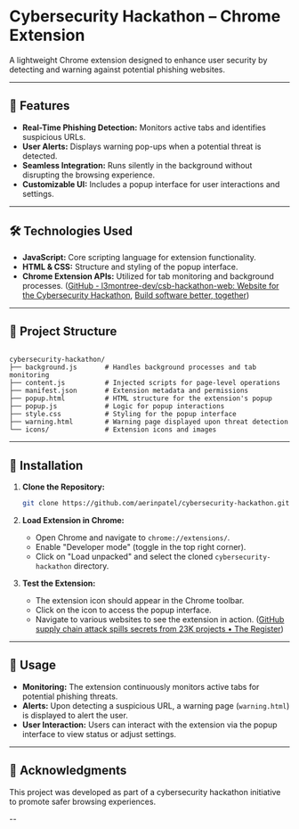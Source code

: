# Cybersecurity Hackathon – Chrome Extension

A lightweight Chrome extension designed to enhance user security by detecting and warning against potential phishing websites.

---

## 🔐 Features

- **Real-Time Phishing Detection:** Monitors active tabs and identifies suspicious URLs.
- **User Alerts:** Displays warning pop-ups when a potential threat is detected.
- **Seamless Integration:** Runs silently in the background without disrupting the browsing experience.
- **Customizable UI:** Includes a popup interface for user interactions and settings.

---

## 🛠️ Technologies Used

- **JavaScript:** Core scripting language for extension functionality.
- **HTML & CSS:** Structure and styling of the popup interface.
- **Chrome Extension APIs:** Utilized for tab monitoring and background processes. ([GitHub - l3montree-dev/csb-hackathon-web: Website for the Cybersecurity Hackathon](https://github.com/l3montree-dev/csb-hackathon-web?utm_source=chatgpt.com), [Build software better, together](https://github.com/topics/threat-detection?utm_source=chatgpt.com))

---

## 📁 Project Structure

```

cybersecurity-hackathon/
├── background.js       # Handles background processes and tab monitoring
├── content.js          # Injected scripts for page-level operations
├── manifest.json       # Extension metadata and permissions
├── popup.html          # HTML structure for the extension's popup
├── popup.js            # Logic for popup interactions
├── style.css           # Styling for the popup interface
├── warning.html        # Warning page displayed upon threat detection
└── icons/              # Extension icons and images
```


---

## 🚀 Installation

1. **Clone the Repository:**

   ```bash
   git clone https://github.com/aerinpatel/cybersecurity-hackathon.git
   ```


2. **Load Extension in Chrome:**

   - Open Chrome and navigate to `chrome://extensions/`.
   - Enable "Developer mode" (toggle in the top right corner).
   - Click on "Load unpacked" and select the cloned `cybersecurity-hackathon` directory.

3. **Test the Extension:**

   - The extension icon should appear in the Chrome toolbar.
   - Click on the icon to access the popup interface.
   - Navigate to various websites to see the extension in action. ([GitHub supply chain attack spills secrets from 23K projects • The Register](https://www.theregister.com/2025/03/17/supply_chain_attack_github/?utm_source=chatgpt.com))

---

## 🧪 Usage

- **Monitoring:** The extension continuously monitors active tabs for potential phishing threats.
- **Alerts:** Upon detecting a suspicious URL, a warning page (`warning.html`) is displayed to alert the user.
- **User Interaction:** Users can interact with the extension via the popup interface to view status or adjust settings.

---

## 🙌 Acknowledgments

This project was developed as part of a cybersecurity hackathon initiative to promote safer browsing experiences.

--
